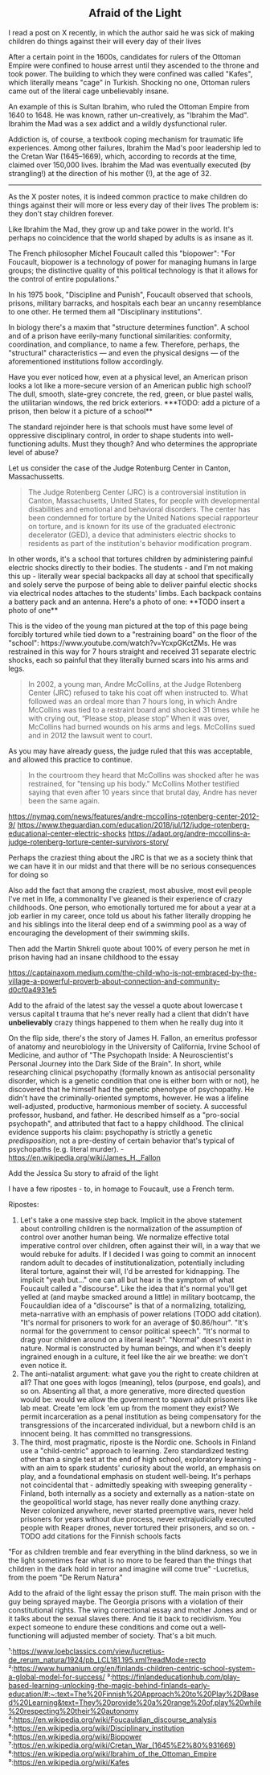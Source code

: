 ## <div align="center">Afraid of the Light</div>

<p>
I read a post on X recently, in which the author said he was sick of making children do things against their will every day of their lives
</p>

<p>
After a certain point in the 1600s, candidates for rulers of the Ottoman Empire were confined to house arrest until they ascended to the throne and took power.
The building to which they were confined was called "Kafes", which literally means "cage" in Turkish.
Shocking no one, Ottoman rulers came out of the literal cage unbelievably insane. 
</p>

<p>
An example of this is Sultan Ibrahim, who ruled the Ottoman Empire from 1640 to 1648.
He was known, rather un-creatively, as "Ibrahim the Mad".
Ibrahim the Mad was a sex addict and a wildly dysfunctional ruler.
</p>

<p>
Addiction is, of course, a textbook coping mechanism for traumatic life experiences.
Among other failures, Ibrahim the Mad's poor leadership led to the Cretan War (1645–1669), which, according to records at the time, claimed over 150,000 lives.
Ibrahim the Mad was eventually executed (by strangling!) at the direction of his mother (!), at the age of 32.
</p>

<hr/>

<p>
As the X poster notes, it is indeed common practice to make children do things against their will more or less every day of their lives
The problem is: they don't stay children forever.
</p>

<p>
Like Ibrahim the Mad, they grow up and take power in the world.
It's perhaps no coincidence that the world shaped by adults is as insane as it.
</p>

<p>
The French philosopher Michel Foucault called this "biopower":
"For Foucault, biopower is a technology of power for managing humans in large groups; the distinctive quality of this political technology is that it allows for the control of entire populations."
</p>

<p>
In his 1975 book, "Discipline and Punish", Foucault observed that schools, prisons, military barracks, and hospitals each bear an uncanny resemblance to one other.
He termed them all "Disciplinary institutions".
</p>

<p>
In biology there's a maxim that "structure determines function".
A school and of a prison have eerily-many functional similarities: conformity, coordination, and compliance, to name a few.
Therefore, perhaps, the "structural" characteristics — and even the physical designs — of the aforementioned institutions follow accordingly.
</p>

<p>
Have you ever noticed how, even at a physical level, an American prison looks a lot like a more-secure version of an American public high school?
The dull, smooth, slate-grey concrete, the red, green, or blue pastel walls, the utilitarian windows, the red brick exteriors.
***TODO: add a picture of a prison, then below it a picture of a school** 
</p>

<p>
The standard rejoinder here is that schools must have some level of oppressive disciplinary control, in order to shape students into well-functioning adults.
Must they though?
And who determines the appropriate level of abuse?
</p>

<p>
Let us consider the case of the Judge Rotenburg Center in Canton, Massachussetts.
<blockquote>
The Judge Rotenberg Center (JRC) is a controversial institution in Canton, Massachusetts, United States, for people with developmental disabilities and emotional and behavioral disorders.
The center has been condemned for torture by the United Nations special rapporteur on torture, and is known for its use of the graduated electronic decelerator (GED), a device that administers electric shocks to residents as part of the institution's behavior modification program.
</blockquote>
</p>

<p>
In other words, it's a school that tortures children by administering painful electric shocks directly to their bodies.
The students - and I'm not making this up - literally wear special backpacks all day at school that specifically and solely serve the purpose of being able to deliver painful electic shocks via electrical nodes attaches to the students' limbs.
Each backpack contains a battery pack and an antenna.
Here's a photo of one:
**TODO insert a photo of one**
</p>

<p>
This is the video of the young man pictured at the top of this page being forcibly tortured while tied down to a "restraining board" on the floor of the "school": https://www.youtube.com/watch?v=YcxpGKctZMs.
He was restrained in this way for 7 hours straight and received 31 separate electric shocks, each so painful that they literally burned scars into his arms and legs.

<blockquote>
In 2002, a young man, Andre McCollins, at the Judge Rotenberg Center (JRC) refused to take his coat off when instructed to. What followed was an ordeal more than 7 hours long, in which Andre McCollins was tied to a restraint board and shocked 31 times while he with crying out, “Please stop, please stop” When it was over, McCollins had burned wounds on his arms and legs. McCollins sued and in 2012 the lawsuit went to court.
</blockquote>

As you may have already guess, the judge ruled that this was acceptable, and allowed this practice to continue.

<blockquote>
In the courtroom they heard that McCollins was shocked after he was restrained, for "tensing up his body."
McCollins Mother testified saying that even after 10 years since that brutal day, Andre has never been the same again.
</blockquote>

https://nymag.com/news/features/andre-mccollins-rotenberg-center-2012-9/
https://www.theguardian.com/education/2018/jul/12/judge-rotenberg-educational-center-electric-shocks
https://adapt.org/andre-mccollins-a-judge-rotenberg-torture-center-survivors-story/
</p>

Perhaps the craziest thing about the JRC is that we as a society think that we can have it in our midst and that there will be no serious consequences for doing so

Also add the fact that among the craziest, most abusive, most evil people I've met in life, a commonality I've gleaned is their experience of crazy childhoods.
One person, who emotionally tortured me for about a year at a job earlier in my career, once told us about his father literally dropping he and his siblings into the literal deep end of a swimming pool as a way of encouraging the development of their swimming skills.

Then add the Martin Shkreli quote about 100% of every person he met in prison having had an insane childhood to the essay

https://captainaxom.medium.com/the-child-who-is-not-embraced-by-the-village-a-powerful-proverb-about-connection-and-community-d0cf0a4931e5

Add to the afraid of the latest say the vessel a quote about lowercase t versus capital t trauma that he's never really had a client that didn't have **unbelievably** crazy things happened to them when he really dug into it

On the flip side, there's the story of  James H. Fallon, an emeritus professor of anatomy and neurobiology in the University of California, Irvine School of Medicine, and author of "The Psychopath Inside: A Neuroscientist's Personal Journey into the Dark Side of the Brain".
In short, while researching clinical psychopathy (formally known as antisocial personality disorder, which is a genetic condition that one is either born with or not), he discovered that he himself had the genetic phenotype of psychopathy.
He didn't have the criminally-oriented symptoms, however. He was a lifeline well-adjusted, productive, harmonious member of society.
A successful professor, husband, and father.
He described himself as a "pro-social psychopath", and attributed that fact to a happy childhood.
The clinical evidence supports his claim: psychopathy is strictly a genetic <i>predisposition</i>, not a pre-destiny of certain behavior that's typical of psychopaths (e.g. literal murder).
-https://en.wikipedia.org/wiki/James_H._Fallon

Add the Jessica Su story to afraid of the light

<p>
I have a few ripostes - to, in homage to Foucault, use a French term.
</p>

Ripostes:<br/>
1. Let's take a one massive step back. Implicit in the above statement about controlling children is the normalization of the assumption of control over another human being. We normalize effective total imperative control over children, often against their will, in a way that we would rebuke for adults. If I decided I was going to commit an innocent random adult to decades of institutionalization, potentially including literal torture, against their will, I'd be arrested for kidnapping. The implicit "yeah but..." one can all but hear is the symptom of what Foucault called a "discourse". Like the idea that it's normal you'll get yelled at (and maybe smacked around a little) in military bootcamp, the Foucauldian idea of a "discourse" is that of a normalizing, totalizing, meta-narrative with an emphasis of power relations (TODO add citation). "It's normal for prisoners to work for an average of $0.86/hour". "It's normal for the government to censor political speech". "It's normal to drag your children around on a literal leash". "Normal" doesn't exist in nature. Normal is constructed by human beings, and when it's deeply ingrained enough in a culture, it feel like the air we breathe: we don't even notice it.
2. The anti-natalist argument: what gave you the right to create children at all? That one goes with logos (meaning), telos (purpose, end goals), and so on. Absenting all that, a more generative, more directed question would be: would we allow the government to spawn adult prisoners like lab meat. Create 'em lock 'em up from the moment they exist? We permit incarceration as a penal institution as being compensatory for the transgressions of the incarcerated individual, but a newborn child is an innocent being. It has committed no transgressions.
3. The third, most pragmatic, riposte is the Nordic one. Schools in Finland use a "child-centric" approach to learning. Zero standardized testing other than a single test at the end of high school, exploratory learning - with an aim to spark students' curiosity about the world, an emphasis on play, and a foundational emphasis on student well-being. It's perhaps not coincidental that - admittedly speaking with sweeping generality - Finland, both internally as a society and externally as a nation-state on the geopolitical world stage, has never really done anything crazy. Never colonized anywhere, never started preemptive wars, never held prisoners for years without due process, never extrajudicially executed people with Reaper drones, never tortured their prisoners, and so on. -TODO add citations for the Finnish schools facts

<p>
"For as children tremble and fear everything in the blind darkness, so we in the light sometimes fear what is no more to be feared than the things that children in the dark hold in terror and imagine will come true"
-Lucretius, from the poem "De Rerum Natura"
</p>

Add to the afraid of the light essay the prison stuff. The main prison with the guy being sprayed maybe. The Georgia prisons with a violation of their constitutional rights. The wing correctional essay and mother Jones and or it talks about the sexual slaves there. And tie it back to recidivism. You expect someone to endure these conditions and come out a well-functioning will adjusted member of society. That's a bit much.

¹:https://www.loebclassics.com/view/lucretius-de_rerum_natura/1924/pb_LCL181.195.xml?readMode=recto
²:https://www.humanium.org/en/finlands-children-centric-school-system-a-global-model-for-success/
³:https://finlandeducationhub.com/play-based-learning-unlocking-the-magic-behind-finlands-early-education/#:~:text=The%20Finnish%20Approach%20to%20Play%2DBased%20Learning&text=They%20provide%20a%20range%20of,play%20while%20respecting%20their%20autonomy
⁴:https://en.wikipedia.org/wiki/Foucauldian_discourse_analysis
⁵:https://en.wikipedia.org/wiki/Disciplinary_institution
⁶:https://en.wikipedia.org/wiki/Biopower
⁷:https://en.wikipedia.org/wiki/Cretan_War_(1645%E2%80%931669)
⁸:https://en.wikipedia.org/wiki/Ibrahim_of_the_Ottoman_Empire
⁹:https://en.wikipedia.org/wiki/Kafes











